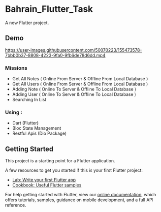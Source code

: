 # Bahrain_Flutter_Task

A new Flutter project.

## Demo
https://user-images.githubusercontent.com/50070223/155473578-7bbb0b37-8808-4223-9fa0-9fb6de78d6dd.mp4


### Missions
- Get All Notes ( Online From Server & Offline From Local Database )
- Get All Users ( Online From Server & Offline From Local Database )
- Adding Note ( Online To Server & Offline To Local Database )
- Adding User ( Online To Server & Offline To Local Database )
- Searching In List 


### Using :
- Dart (Flutter)
- Bloc State Management
- Restful Apis (Dio Package)

## Getting Started




This project is a starting point for a Flutter application.

A few resources to get you started if this is your first Flutter project:

- [Lab: Write your first Flutter app](https://flutter.dev/docs/get-started/codelab)
- [Cookbook: Useful Flutter samples](https://flutter.dev/docs/cookbook)

For help getting started with Flutter, view our
[online documentation](https://flutter.dev/docs), which offers tutorials,
samples, guidance on mobile development, and a full API reference.
